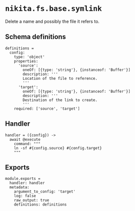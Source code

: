 
# `nikita.fs.base.symlink`

Delete a name and possibly the file it refers to.

## Schema definitions

    definitions =
      config:
        type: 'object'
        properties:
          'source':
            oneOf: [{type: 'string'}, {instanceof: 'Buffer'}]
            description: '''
            Location of the file to reference.
            '''
          'target':
            oneOf: [{type: 'string'}, {instanceof: 'Buffer'}]
            description: '''
            Destination of the link to create.
            '''
        required: ['source', 'target']

## Handler

    handler = ({config}) ->
      await @execute
        command: """
        ln -sf #{config.source} #{config.target}
        """

## Exports

    module.exports =
      handler: handler
      metadata:
        argument_to_config: 'target'
        log: false
        raw_output: true
        definitions: definitions

